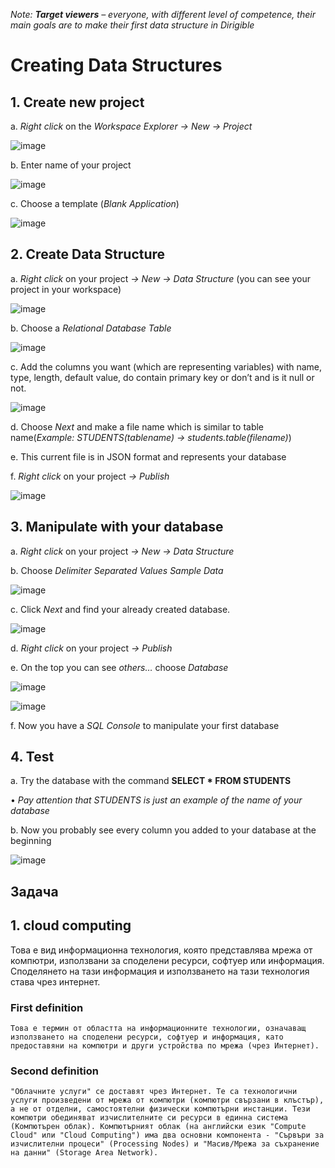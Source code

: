 *Note:	**Target viewers** – everyone, with different level of competence, their main goals are to make their first data structure in Dirigible*
# Creating Data Structures

## 1.	Create new project

a.	*Right click* on the *Workspace Explorer -> New -> Project* 

![image](https://github.com/dirigiblelabs/curriculum/blob/master/IvaMilusheva/Images/new-project-2.PNG "newproject")

b.	Enter name of your project 

![image](https://github.com/dirigiblelabs/curriculum/blob/master/IvaMilusheva/Images/enter-nameoftheproject-3.PNG "nameoftheproject")

c.	Choose a template (*Blank Application*)  

![image](https://github.com/dirigiblelabs/curriculum/blob/master/IvaMilusheva/Images/choose-blankapplication-4.PNG "blankapplication")


## 2.	Create Data Structure

a.	*Right click* on your project *-> New -> Data Structure* (you can see your project in your workspace) 
 
 ![image](https://github.com/dirigiblelabs/curriculum/blob/master/IvaMilusheva/Images/new-dataStructure-5.PNG "newdatastr")
 
b.	Choose a *Relational Database Table*

![image](https://github.com/dirigiblelabs/curriculum/blob/master/IvaMilusheva/Images/relation-database-table-6.PNG "relationalDBTable")

c.	Add the columns you want (which are representing variables) with name, type, length, default value, do contain primary key or don’t and is it null or not. 
 
 ![image](https://github.com/dirigiblelabs/curriculum/blob/master/IvaMilusheva/Images/addCol.PNG "columns")
 
d.	Choose *Next* and make a file name which is similar to table name(*Example: STUDENTS(tablename) -> students.table(filename)*)

e.	This current file is in JSON format and represents your database

f.	*Right click* on your project *-> Publish*
 
 ![image](https://github.com/dirigiblelabs/curriculum/blob/master/IvaMilusheva/Images/publishJson.PNG "publishJSON")
 
## 3.	Manipulate with your database

a.	*Right click* on your project *-> New -> Data Structure*

b.	Choose *Delimiter Separated Values Sample Data*
 
 ![image](https://github.com/dirigiblelabs/curriculum/blob/master/IvaMilusheva/Images/Delimitersep___.PNG "delimeterseparated")
 
c.	Click *Next* and find your already created database.
  
  ![image](https://github.com/dirigiblelabs/curriculum/blob/master/IvaMilusheva/Images/chooseYourDB.png "findDB")
  
d.	*Right click* on your project *-> Publish*

e.	On the top you can see *others…* choose *Database*
 
![image](https://github.com/dirigiblelabs/curriculum/blob/master/IvaMilusheva/Images/others.png "others")

![image](https://github.com/dirigiblelabs/curriculum/blob/master/IvaMilusheva/Images/Other_DB.PNG "DB")

f.	Now you have a *SQL Console* to manipulate your first database
 
## 4.	Test

a.	Try the database with the command **SELECT * FROM STUDENTS**

   •	*Pay attention that STUDENTS is just an example of the name of your database*

b.	Now you probably see every column you added to your database at the beginning
 
 ![image](https://github.com/dirigiblelabs/curriculum/blob/master/IvaMilusheva/Images/SELEct.PNG "exmapleofsqlcommands")

## Задача 

## 1. **cloud computing** 

Това е вид информационна технология, която представлява мрежа от компютри, използвани за споделени ресурси, софтуер или информация. Споделянето на тази информация и използването на тази технология става чрез интернет. 

### First definition
	Това е термин от областта на информационните технологии, означаващ използването на споделени ресурси, софтуер и информация, като предоставяни на компютри и други устройства по мрежа (чрез Интернет).


### Second definition
	"Облачните услуги" се доставят чрез Интернет. Те са технологични услуги произведени от мрежа от компютри (компютри свързани в клъстър), а не от отделни, самостоятелни физически компютърни инстанции. Тези компютри обединяват изчислителните си ресурси в единна система (Компютърен облак). Компютърният облак (на английски език "Compute Cloud" или "Cloud Computing") има два основни компонента - "Сървъри за изчислителни процеси" (Processing Nodes) и "Масив/Мрежа за съхранение на данни" (Storage Area Network).
